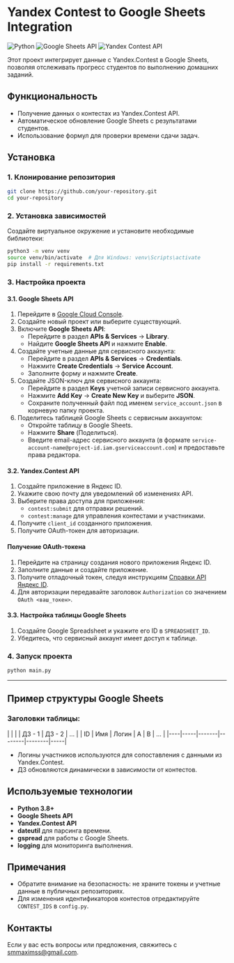 # Yandex Contest to Google Sheets Integration

![Python](https://img.shields.io/badge/Python-3.8%2B-blue)
![Google Sheets API](https://img.shields.io/badge/API-Google%20Sheets-green)
![Yandex Contest API](https://img.shields.io/badge/API-Yandex%20Contest-orange)

Этот проект интегрирует данные с Yandex.Contest в Google Sheets, позволяя отслеживать прогресс студентов по выполнению домашних заданий.

## Функциональность

- Получение данных о контестах из Yandex.Contest API.
- Автоматическое обновление Google Sheets с результатами студентов.
- Использование формул для проверки времени сдачи задач.

## Установка

### 1. Клонирование репозитория
```bash
git clone https://github.com/your-repository.git
cd your-repository
```

### 2. Установка зависимостей
Создайте виртуальное окружение и установите необходимые библиотеки:
```bash
python3 -m venv venv
source venv/bin/activate  # Для Windows: venv\Scripts\activate
pip install -r requirements.txt
```

### 3. Настройка проекта

#### 3.1. Google Sheets API
1. Перейдите в [Google Cloud Console](https://console.cloud.google.com/).
2. Создайте новый проект или выберите существующий.
3. Включите **Google Sheets API**:
   - Перейдите в раздел **APIs & Services** → **Library**.
   - Найдите **Google Sheets API** и нажмите **Enable**.
4. Создайте учетные данные для сервисного аккаунта:
   - Перейдите в раздел **APIs & Services** → **Credentials**.
   - Нажмите **Create Credentials** → **Service Account**.
   - Заполните форму и нажмите **Create**.
5. Создайте JSON-ключ для сервисного аккаунта:
   - Перейдите в раздел **Keys** учетной записи сервисного аккаунта.
   - Нажмите **Add Key** → **Create New Key** и выберите **JSON**.
   - Сохраните полученный файл под именем `service_account.json` в корневую папку проекта.
6. Поделитесь таблицей Google Sheets с сервисным аккаунтом:
   - Откройте таблицу в Google Sheets.
   - Нажмите **Share** (Поделиться).
   - Введите email-адрес сервисного аккаунта (в формате `service-account-name@project-id.iam.gserviceaccount.com`) и предоставьте права редактора.

#### 3.2. Yandex.Contest API
1. Создайте приложение в Яндекс ID.
2. Укажите свою почту для уведомлений об изменениях API.
3. Выберите права доступа для приложения:
   - `contest:submit` для отправки решений.
   - `contest:manage` для управления контестами и участниками.
4. Получите `client_id` созданного приложения.
5. Получите OAuth-токен для авторизации.

#### Получение OAuth-токена
1. Перейдите на страницу создания нового приложения Яндекс ID.
2. Заполните данные и создайте приложение.
3. Получите отладочный токен, следуя инструкциям [Справки API Яндекс ID](https://yandex.ru/dev/id/doc/dg/oauth/concepts/about.html).
4. Для авторизации передавайте заголовок `Authorization` со значением `OAuth <ваш_токен>`.

#### 3.3. Настройка таблицы Google Sheets
1. Создайте Google Spreadsheet и укажите его ID в `SPREADSHEET_ID`.
2. Убедитесь, что сервисный аккаунт имеет доступ к таблице.

### 4. Запуск проекта
```bash
python main.py
```

---

## Пример структуры Google Sheets

### Заголовки таблицы:
|    |     |       | ДЗ - 1 | ДЗ - 2 | ... |
| ID | Имя | Логин |   A    |   B    | ... |
|----|-----|-------|--------|--------|-----|

- Логины участников используются для сопоставления с данными из Yandex.Contest.
- ДЗ обновляются динамически в зависимости от контестов.

## Используемые технологии

- **Python 3.8+**
- **Google Sheets API**
- **Yandex.Contest API**
- **dateutil** для парсинга времени.
- **gspread** для работы с Google Sheets.
- **logging** для мониторинга выполнения.

## Примечания
- Обратите внимание на безопасность: не храните токены и учетные данные в публичных репозиториях.
- Для изменения идентификаторов контестов отредактируйте `CONTEST_IDS` в `config.py`.

## Контакты
Если у вас есть вопросы или предложения, свяжитесь с [smmaximss@gmail.com](mailto:smmaximss@gmail.com).

